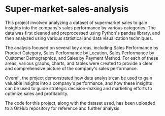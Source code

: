 # Super-market-sales-analysis

This project involved analyzing a dataset of supermarket sales to gain insights into the company's sales performance by various categories. The data was first cleaned and preprocessed using Python's pandas library, and then analyzed using various statistical and data visualization techniques.

The analysis focused on several key areas, including Sales Performance by Product Category, Sales Performance by Location, Sales Performance by Customer Demographics, and Sales by Payment Method. For each of these areas, various graphs, charts, and tables were created to provide a clear and comprehensive picture of the company's sales performance.

Overall, the project demonstrated how data analysis can be used to gain valuable insights into a company's performance, and how these insights can be used to guide strategic decision-making and marketing efforts to optimize sales and profitability.

The code for this project, along with the dataset used, has been uploaded to a GitHub repository for reference and further analysis.
